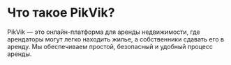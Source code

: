 # Что такое PikVik?

PikVik — это онлайн-платформа для аренды недвижимости, где арендаторы могут легко находить жилье, а собственники сдавать его в аренду. Мы обеспечиваем простой, безопасный и удобный процесс аренды.
